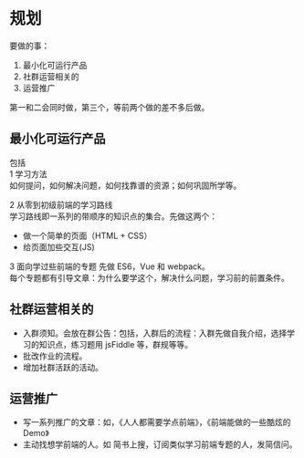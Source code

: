 # 规划
要做的事：

1. 最小化可运行产品
1. 社群运营相关的
1. 运营推广

第一和二会同时做，第三个，等前两个做的差不多后做。

## 最小化可运行产品
包括  
1 学习方法  
如何提问，如何解决问题，如何找靠谱的资源；如何巩固所学等。

2 从零到初级前端的学习路线  
学习路线即一系列的带顺序的知识点的集合。先做这两个：
* 做一个简单的页面（HTML + CSS）
* 给页面加些交互(JS)

3 面向学过些前端的专题
先做 ES6，Vue 和 webpack。  
每个专题都有引导文章：为什么要学这个，解决什么问题，学习前的前置条件。

## 社群运营相关的
* 入群须知。会放在群公告：包括，入群后的流程：入群先做自我介绍，选择学习的知识点，练习题用 jsFiddle 等，群规等等。
* 批改作业的流程。
* 增加社群活跃的活动。

## 运营推广
* 写一系列推广的文章：如，《人人都需要学点前端》，《前端能做的一些酷炫的 Demo》
* 主动找想学前端的人。如 简书上搜，订阅类似学习前端专题的人，发简信问。


